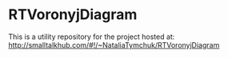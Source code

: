 RTVoronyjDiagram
================

This is a utility repository for the project hosted at: http://smalltalkhub.com/#!/~NataliaTymchuk/RTVoronyjDiagram
